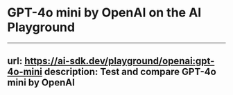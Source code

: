 # GPT-4o mini by OpenAI on the AI Playground


---
url: https://ai-sdk.dev/playground/openai:gpt-4o-mini
description: Test and compare GPT-4o mini by OpenAI
---
